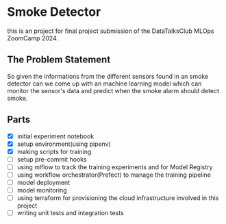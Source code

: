 # Smoke Detector
this is an project for final project submission of the DataTalksClub MLOps ZoomCamp 2024.

## The Problem Statement

So given the informations from the different sensors found in an smoke detector can we come up with an machine learning model which can monitor the sensor's data and predict when the smoke alarm should detect smoke.

## Parts

- [X] initial experiment notebook
- [X] setup environment(using pipenv)
- [X] making scripts for training
- [ ] setup pre-commit hooks
- [ ] using mlflow to track the training experiments and for Model Registry
- [ ] using workflow orchestrator(Prefect) to manage the training pipeline
- [ ] model deployment
- [ ] model monitoring
- [ ] using terraform for provisioning the cloud infrastructure involved in this project
- [ ] writing unit tests and integration tests